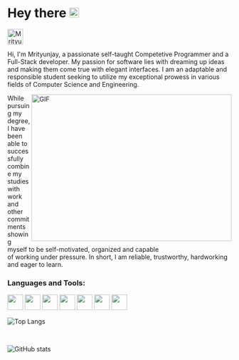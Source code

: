 # Hey there <img src="https://media.giphy.com/media/hvRJCLFzcasrR4ia7z/giphy.gif" width="22px">
<a href="https://www.linkedin.com/in/mrityunjaynpandey/">
  <img align="left" alt="Mrityunjay's LinkedIN" width="35" src="https://user-images.githubusercontent.com/63851158/214014425-6161b57b-39a6-4711-859f-f90f7d439842.png" />
</a>

<br />
<br />

Hi, I'm Mrityunjay, a passionate self-taught Competetive Programmer and a Full-Stack developer. My passion for software lies with dreaming up ideas and making them come true with elegant interfaces. I am an adaptable and responsible student seeking to utilize my exceptional prowess in various fields of Computer Science and Engineering.

<img align="right" alt="GIF" src="https://media.giphy.com/media/mrXQbQaV1H6fQT2XHc/giphy.gif" width="450" height="330" />

While pursuing my degree, I have been able to successfully combine my studies with work and other commitments <br /> showing myself to be self-motivated, organized and capable <br /> of working under pressure. In short, I am reliable, trustworthy, hardworking and eager to learn.

### Languages and Tools:
<div style="display: inline">
<img height="35" src="https://img.icons8.com/?size=512&id=33039&format=png">
<img height="35" src="https://img.icons8.com/?size=512&id=zdI5E8moxhs-&format=png">
<img height="35" src="https://img.icons8.com/?size=1x&id=uJM6fQYqDaZK&format=png">
<img height="35" src="https://img.icons8.com/?size=512&id=nn5BRPhPpKAT&format=png">
<img height="35" src="https://img.icons8.com/?size=512&id=TpULddJc4gTh&format=png">
<img height="35" src="https://img.icons8.com/?size=512&id=54087&format=png">
<img height="35" src="https://img.icons8.com/?size=512&id=Vra58PN2KmI5&format=png">
</div>
<br>

![Top Langs](https://github-readme-stats.vercel.app/api/top-langs/?username=MrityunjayNPandey&layout=compact&theme=gotham)

<br>

![GitHub stats](https://github-readme-stats.vercel.app/api?username=MrityunjayNPandey&show_icons=true&theme=gotham)
